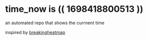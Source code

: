 # time_now is (( 1698418800513 ))

an automated repo that shows the currnent time

inspired by [breakingheatmap](https://github.com/breakingheatmap/breakingheatmap)